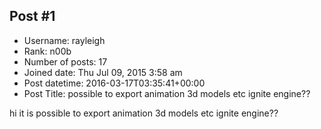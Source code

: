 ## Post #1
- Username: rayleigh
- Rank: n00b
- Number of posts: 17
- Joined date: Thu Jul 09, 2015 3:58 am
- Post datetime: 2016-03-17T03:35:41+00:00
- Post Title: possible to export animation 3d models etc ignite engine??

hi
it is possible to export animation 3d models etc ignite engine??
